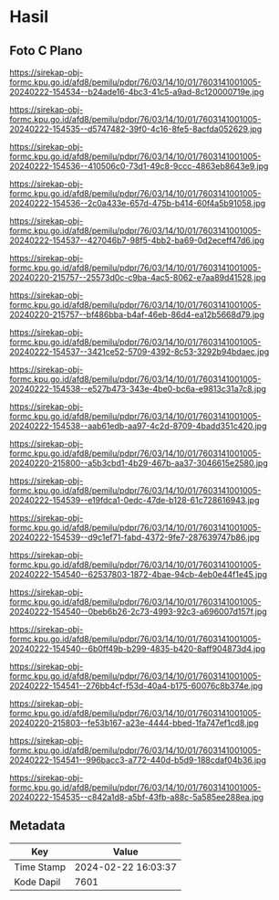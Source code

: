# Hasil

## Foto C Plano

https://sirekap-obj-formc.kpu.go.id/afd8/pemilu/pdpr/76/03/14/10/01/7603141001005-20240222-154534--b24ade16-4bc3-41c5-a9ad-8c120000719e.jpg

https://sirekap-obj-formc.kpu.go.id/afd8/pemilu/pdpr/76/03/14/10/01/7603141001005-20240222-154535--d5747482-39f0-4c16-8fe5-8acfda052629.jpg

https://sirekap-obj-formc.kpu.go.id/afd8/pemilu/pdpr/76/03/14/10/01/7603141001005-20240222-154536--410506c0-73d1-49c8-9ccc-4863eb8643e9.jpg

https://sirekap-obj-formc.kpu.go.id/afd8/pemilu/pdpr/76/03/14/10/01/7603141001005-20240222-154536--2c0a433e-657d-475b-b414-60f4a5b91058.jpg

https://sirekap-obj-formc.kpu.go.id/afd8/pemilu/pdpr/76/03/14/10/01/7603141001005-20240222-154537--427046b7-98f5-4bb2-ba69-0d2eceff47d6.jpg

https://sirekap-obj-formc.kpu.go.id/afd8/pemilu/pdpr/76/03/14/10/01/7603141001005-20240220-215757--25573d0c-c9ba-4ac5-8062-e7aa89d41528.jpg

https://sirekap-obj-formc.kpu.go.id/afd8/pemilu/pdpr/76/03/14/10/01/7603141001005-20240220-215757--bf486bba-b4af-46eb-86d4-ea12b5668d79.jpg

https://sirekap-obj-formc.kpu.go.id/afd8/pemilu/pdpr/76/03/14/10/01/7603141001005-20240222-154537--3421ce52-5709-4392-8c53-3292b94bdaec.jpg

https://sirekap-obj-formc.kpu.go.id/afd8/pemilu/pdpr/76/03/14/10/01/7603141001005-20240222-154538--e527b473-343e-4be0-bc6a-e9813c31a7c8.jpg

https://sirekap-obj-formc.kpu.go.id/afd8/pemilu/pdpr/76/03/14/10/01/7603141001005-20240222-154538--aab61edb-aa97-4c2d-8709-4badd351c420.jpg

https://sirekap-obj-formc.kpu.go.id/afd8/pemilu/pdpr/76/03/14/10/01/7603141001005-20240220-215800--a5b3cbd1-4b29-467b-aa37-3046615e2580.jpg

https://sirekap-obj-formc.kpu.go.id/afd8/pemilu/pdpr/76/03/14/10/01/7603141001005-20240222-154539--e19fdca1-0edc-47de-b128-61c728616943.jpg

https://sirekap-obj-formc.kpu.go.id/afd8/pemilu/pdpr/76/03/14/10/01/7603141001005-20240222-154539--d9c1ef71-fabd-4372-9fe7-287639747b86.jpg

https://sirekap-obj-formc.kpu.go.id/afd8/pemilu/pdpr/76/03/14/10/01/7603141001005-20240222-154540--62537803-1872-4bae-94cb-4eb0e44f1e45.jpg

https://sirekap-obj-formc.kpu.go.id/afd8/pemilu/pdpr/76/03/14/10/01/7603141001005-20240222-154540--0beb6b26-2c73-4993-92c3-a696007d157f.jpg

https://sirekap-obj-formc.kpu.go.id/afd8/pemilu/pdpr/76/03/14/10/01/7603141001005-20240222-154540--6b0ff49b-b299-4835-b420-8aff904873d4.jpg

https://sirekap-obj-formc.kpu.go.id/afd8/pemilu/pdpr/76/03/14/10/01/7603141001005-20240222-154541--276bb4cf-f53d-40a4-b175-60076c8b374e.jpg

https://sirekap-obj-formc.kpu.go.id/afd8/pemilu/pdpr/76/03/14/10/01/7603141001005-20240220-215803--fe53b167-a23e-4444-bbed-1fa747ef1cd8.jpg

https://sirekap-obj-formc.kpu.go.id/afd8/pemilu/pdpr/76/03/14/10/01/7603141001005-20240222-154541--996bacc3-a772-440d-b5d9-188cdaf04b36.jpg

https://sirekap-obj-formc.kpu.go.id/afd8/pemilu/pdpr/76/03/14/10/01/7603141001005-20240222-154535--c842a1d8-a5bf-43fb-a88c-5a585ee288ea.jpg


## Metadata

| Key        | Value               |
| ---------- | ------------------- |
| Time Stamp | 2024-02-22 16:03:37 |
| Kode Dapil | 7601                |



